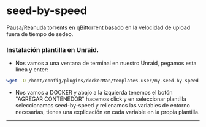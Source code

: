 # seed-by-speed
Pausa/Reanuda torrents en qBittorrent basado en la velocidad de upload fuera de tiempo de sedeo.

### Instalación plantilla en Unraid.

- Nos vamos a una ventana de terminal en nuestro Unraid, pegamos esta línea y enter:
```sh
wget -O /boot/config/plugins/dockerMan/templates-user/my-seed-by-speed.xml https://raw.githubusercontent.com/unraiders/seed-by-speed/refs/heads/main/my-seed-by-speed.xml
```
- Nos vamos a DOCKER y abajo a la izquierda tenemos el botón "AGREGAR CONTENEDOR" hacemos click y en seleccionar plantilla seleccionamos seed-by-speed y rellenamos las variables de entorno necesarias, tienes una explicación en cada variable en la propia plantilla.

---
